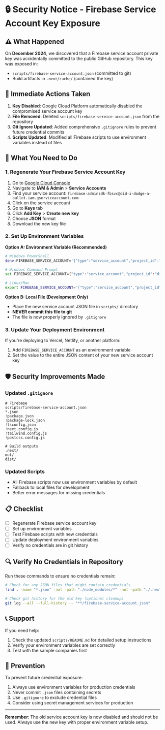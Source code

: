 # 🔒 Security Notice - Firebase Service Account Key Exposure

## ⚠️ What Happened

On **December 2024**, we discovered that a Firebase service account private key was accidentally committed to the public GitHub repository. This key was exposed in:

- `scripts/firebase-service-account.json` (committed to git)
- Build artifacts in `.next/cache/` (contained the key)

## 🚨 Immediate Actions Taken

1. **Key Disabled**: Google Cloud Platform automatically disabled the compromised service account key
2. **File Removed**: Deleted `scripts/firebase-service-account.json` from the repository
3. **Git Ignore Updated**: Added comprehensive `.gitignore` rules to prevent future credential commits
4. **Scripts Updated**: Modified all Firebase scripts to use environment variables instead of files

## 🔧 What You Need to Do

### 1. Regenerate Your Firebase Service Account Key

1. Go to [Google Cloud Console](https://console.cloud.google.com/)
2. Navigate to **IAM & Admin** > **Service Accounts**
3. Find your service account: `firebase-adminsdk-fbsvc@did-i-dodge-a-bullet.iam.gserviceaccount.com`
4. Click on the service account
5. Go to **Keys** tab
6. Click **Add Key** > **Create new key**
7. Choose **JSON** format
8. Download the new key file

### 2. Set Up Environment Variables

**Option A: Environment Variable (Recommended)**
```bash
# Windows PowerShell
$env:FIREBASE_SERVICE_ACCOUNT='{"type":"service_account","project_id":"did-i-dodge-a-bullet",...}'

# Windows Command Prompt
set FIREBASE_SERVICE_ACCOUNT={"type":"service_account","project_id":"did-i-dodge-a-bullet",...}

# Linux/Mac
export FIREBASE_SERVICE_ACCOUNT='{"type":"service_account","project_id":"did-i-dodge-a-bullet",...}'
```

**Option B: Local File (Development Only)**
- Place the new service account JSON file in `scripts/` directory
- **NEVER commit this file to git**
- The file is now properly ignored by `.gitignore`

### 3. Update Your Deployment Environment

If you're deploying to Vercel, Netlify, or another platform:
1. Add `FIREBASE_SERVICE_ACCOUNT` as an environment variable
2. Set the value to the entire JSON content of your new service account key

## 🛡️ Security Improvements Made

### Updated `.gitignore`
```gitignore
# Firebase
scripts/firebase-service-account.json
*.json
!package.json
!package-lock.json
!tsconfig.json
!next.config.js
!tailwind.config.js
!postcss.config.js

# Build outputs
.next/
out/
dist/
```

### Updated Scripts
- All Firebase scripts now use environment variables by default
- Fallback to local files for development
- Better error messages for missing credentials

## 📋 Checklist

- [ ] Regenerate Firebase service account key
- [ ] Set up environment variables
- [ ] Test Firebase scripts with new credentials
- [ ] Update deployment environment variables
- [ ] Verify no credentials are in git history

## 🔍 Verify No Credentials in Repository

Run these commands to ensure no credentials remain:

```bash
# Check for any JSON files that might contain credentials
find . -name "*.json" -not -path "./node_modules/*" -not -path "./.next/*"

# Check git history for the old key (optional cleanup)
git log --all --full-history -- "**/firebase-service-account.json"
```

## 📞 Support

If you need help:
1. Check the updated `scripts/README.md` for detailed setup instructions
2. Verify your environment variables are set correctly
3. Test with the sample companies first

## 🎯 Prevention

To prevent future credential exposure:
1. Always use environment variables for production credentials
2. Never commit `.json` files containing secrets
3. Use `.gitignore` to exclude credential files
4. Consider using secret management services for production

---

**Remember**: The old service account key is now disabled and should not be used. Always use the new key with proper environment variable setup. 